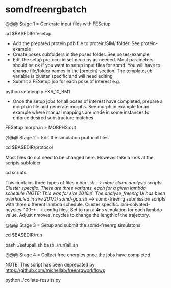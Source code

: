 # somdfreenrgbatch

@@@ Stage 1 = Generate input files with FESetup

cd $BASEDIR/fesetup

* Add the prepared protein pdb file to protein/SIM/ folder. See protein-example 
* Create poses subfolders in the poses folder. See poses-example
* Edit the setup protocol in setmeup.py as needed. Most parameters should be ok if you want to setup input files for somd. 
You will have to change file/folder names in the [protein] section.
The templatesub variable is cluster specific and will need editing
* Submit a FESetup job for each pose of interest e.g.

python setmeup.y FXR_10_BM1

* Once the setup jobs for all poses of interest have completed, prepare a morph.in file and generate morphs.
See morph.in.example for an example where manual mappings are made in some instances to enforce desired substructure matches. 

FESetup morph.in > MORPHS.out

@@@ Stage 2 = Edit the simulation protocol files

cd $BASEDIR/protocol

Most files do not need to be changed here. However take a look at the scripts subfolder

cd scripts

This contains three types of files
mbar-*.sh --> mbar slurm analysis scripts. Cluster specific. There are three variants, each for a given lambda schedule (NOTE: This was for sire 2016.X. The analyse_freenrg UI has been overhauled in sire 2017.1)
somd-gpu*.sh --> somd-freenrg submission scripts with three different lambda schedule. Cluster specific.
sim-solvated-ncycles-100-* --> config files. Set to run a 4ns simulation for each lambda value. Adjust nmoves, ncycles to change the length of the trajectory. 

@@@ Stage 3 = Setup and submit the somd-freenrg simulatons

cd $BASEDIR/run

bash ./setupall.sh
bash ./run1all.sh

@@@ Stage 4 = Collect free energies once the jobs have completed

NOTE: This script has been deprecated by https://github.com/michellab/freenrgworkflows 

python ./collate-results.py




